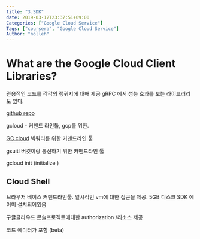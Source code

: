 ```yaml
---
title: "3.SDK"
date: 2019-03-12T23:37:51+09:00
Categories: ["Google Cloud Service"]
Tags: ["coursera", "Google Cloud Service"]
Author: "nolleh"
---
```


# What are the Google Cloud Client Libraries?
관용적인 코드를 각각의 랭귀지에 대해 제공
gRPC 에서 성능 효과를 보는 라이브러리도 있다.

[github repo](https://cloud.google.com/apis/docs/cloud-client-libraries)

gcloud - 커맨드 라인툴, gcp를 위한.

[GC cloud](https://cloud.google.com/sdk/gcloud/reference/)
빅쿼리를 위한 커맨드라인 툴

gsuitl 버킷이랑 통신하기 위한 커맨드라인 툴

gcloud init (initialize )

## Cloud Shell 
브라우저 베이스 커맨드라인툴.
일시적인 vm에 대한 접근을 제공. 
    5GB 디스크
    SDK 에 이미 설치되어있음

구글클라우드 콘솔프로젝트에대한 authorization /리소스 제공

코드 에디터가 포함 (beta)

